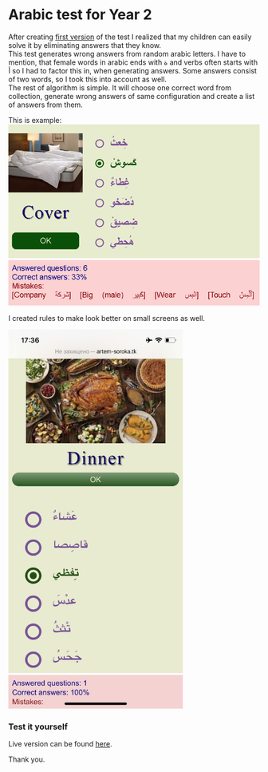 # Arabic test for Year 2

After creating [first version](https://github.com/nevtemu/arabic-test-year1 "Arabic test for Year 1") of the test I realized that my children can easily solve it by eliminating answers that they know.     
This test generates wrong answers from random arabic letters. I have to mention, that female words in arabic ends with ة and verbs often starts with أ so I had to factor this in, when generating answers. Some answers consist of two words, so I took this into account as well.     
The rest of algorithm is simple. It will choose one correct word from collection, generate wrong answers of same configuration and create a list of answers from them.
       
This is example:     
<img src="./src/screen.png" />   

     
I created rules to make look better on small screens as well.
      
<img src="./src/mobile.png" width="350"/> 
                      

### Test it yourself
Live version can be found [here](http://artem-soroka.tk/pages/ara3/ "Arabic test for Year 2").   
     
Thank you.